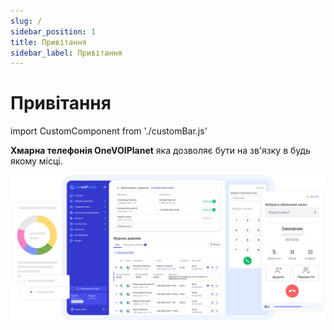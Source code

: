 ```yaml
---
slug: /
sidebar_position: 1
title: Привітання
sidebar_label: Привітання
---
```


# Привітання

import CustomComponent from './customBar.js'

**Хмарна телефонія OneVOIPlanet** яка дозволяє бути на зв'язку в будь якому місці.

![](./img/i-welcome-en.svg)

<CustomComponent/>